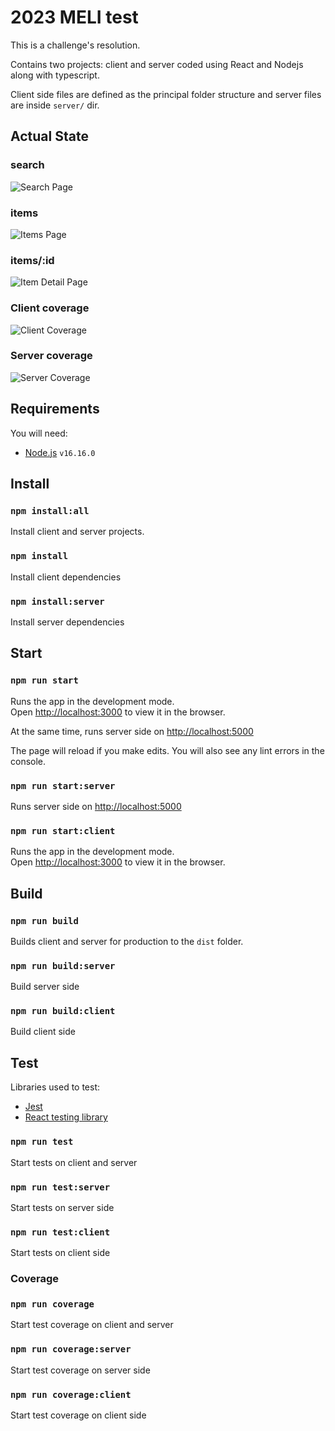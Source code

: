 # 2023 MELI test

This is a challenge's resolution.

Contains two projects: client and server coded using React and Nodejs along with typescript.

Client side files are defined as the principal folder structure and server files are inside `server/` dir.

## Actual State

### search
![Search Page](./public/readme/screenshot-search.png)

### items
![Items Page](./public//readme/screenshot-items.png)

### items/:id
![Item Detail Page](./public//readme/screenshot-item-detail.png)

### Client coverage
![Client Coverage](./public//readme/client-coverage.png)

### Server coverage
![Server Coverage](./public//readme/server-coverage.png)

## Requirements

You will need: 
- [Node.js](https://nodejs.org/es/) `v16.16.0`

## Install

### `npm install:all`

Install client and server projects.

### `npm install`

Install client dependencies

### `npm install:server`

Install server dependencies

## Start

### `npm run start`

Runs the app in the development mode.\
Open [http://localhost:3000](http://localhost:3000) to view it in the browser.

At the same time, runs server side on [http://localhost:5000](http://localhost:5000)

The page will reload if you make edits.
You will also see any lint errors in the console.

### `npm run start:server`

Runs server side on [http://localhost:5000](http://localhost:5000)

### `npm run start:client`

Runs the app in the development mode.\
Open [http://localhost:3000](http://localhost:3000) to view it in the browser.

## Build

### `npm run build`

Builds client and server for production to the `dist` folder.

### `npm run build:server`

Build server side

### `npm run build:client`

Build client side

## Test

Libraries used to test:

- [Jest](https://jestjs.io/)
- [React testing library](https://testing-library.com/)

### `npm run test`

Start tests on client and server

### `npm run test:server`

Start tests on server side

### `npm run test:client`

Start tests on client side

### Coverage

### `npm run coverage`

Start test coverage on client and server

### `npm run coverage:server`

Start test coverage on server side

### `npm run coverage:client`

Start test coverage on client side
